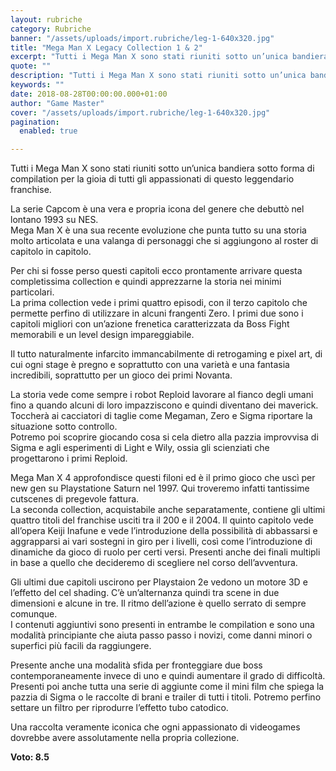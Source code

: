 ```yaml
---
layout: rubriche
category: Rubriche
banner: "/assets/uploads/import.rubriche/leg-1-640x320.jpg"
title: "Mega Man X Legacy Collection 1 & 2"
excerpt: "Tutti i Mega Man X sono stati riuniti sotto un’unica bandiera sotto forma di compilation per la gioia di tutti gli appassionati di questo leggendario franchise. La serie Capcom è una vera e propria icona del genere che debuttò nel lontano 1993 su NES. Mega Man X è una sua recente evoluzione che punta tutto [&hellip"
quote: ""
description: "Tutti i Mega Man X sono stati riuniti sotto un’unica bandiera sotto forma di compilation per la gioia di tutti gli appassionati di questo leggendario franchise. La serie Capcom è una vera e propria icona del genere che debuttò nel lontano 1993 su NES. Mega Man X è una sua recente evoluzione che punta tutto [&hellip"
keywords: ""
date: 2018-08-28T00:00:00.000+01:00
author: "Game Master"
cover: "/assets/uploads/import.rubriche/leg-1-640x320.jpg"
pagination:
  enabled: true

---
```


Tutti i Mega Man X sono stati riuniti sotto un’unica bandiera sotto forma di compilation per la gioia di tutti gli appassionati di questo leggendario franchise.

La serie Capcom è una vera e propria icona del genere che debuttò nel lontano 1993 su NES.  
Mega Man X è una sua recente evoluzione che punta tutto su una storia molto articolata e una valanga di personaggi che si aggiungono al roster di capitolo in capitolo.

Per chi si fosse perso questi capitoli ecco prontamente arrivare questa completissima collection e quindi apprezzarne la storia nei minimi particolari.  
La prima collection vede i primi quattro episodi, con il terzo capitolo che permette perfino di utilizzare in alcuni frangenti Zero. I primi due sono i capitoli migliori con un’azione frenetica caratterizzata da Boss Fight memorabili e un level design impareggiabile.

Il tutto naturalmente infarcito immancabilmente di retrogaming e pixel art, di cui ogni stage è pregno e soprattutto con una varietà e una fantasia incredibili, soprattutto per un gioco dei primi Novanta.

La storia vede come sempre i robot Reploid lavorare al fianco degli umani fino a quando alcuni di loro impazziscono e quindi diventano dei maverick. Toccherà ai cacciatori di taglie come Megaman, Zero e Sigma riportare la situazione sotto controllo.  
Potremo poi scoprire giocando cosa si cela dietro alla pazzia improvvisa di Sigma e agli esperimenti di Light e Wily, ossia gli scienziati che progettarono i primi Reploid.

Mega Man X 4 approfondisce questi filoni ed è il primo gioco che uscì per new gen su Playstatione Saturn nel 1997\. Qui troveremo infatti tantissime cutscenes di pregevole fattura.  
La seconda collection, acquistabile anche separatamente, contiene gli ultimi quattro titoli del franchise usciti tra il 200 e il 2004\. Il quinto capitolo vede all’opera Keiji Inafune e vede l’introduzione della possibilità di abbassarsi e aggrapparsi ai vari sostegni in giro per i livelli, così come l’introduzione di dinamiche da gioco di ruolo per certi versi. Presenti anche dei finali multipli in base a quello che decideremo di scegliere nel corso dell’avventura.

Gli ultimi due capitoli uscirono per Playstaion 2e vedono un motore 3D e l’effetto del cel shading. C’è un’alternanza quindi tra scene in due dimensioni e alcune in tre. Il ritmo dell’azione è quello serrato di sempre comunque.  
I contenuti aggiuntivi sono presenti in entrambe le compilation e sono una modalità principiante che aiuta passo passo i novizi, come danni minori o superfici più facili da raggiungere.

Presente anche una modalità sfida per fronteggiare due boss contemporaneamente invece di uno e quindi aumentare il grado di difficoltà. Presenti poi anche tutta una serie di aggiunte come il mini film che spiega la pazzia di Sigma o le raccolte di brani e trailer di tutti i titoli. Potremo perfino settare un filtro per riprodurre l’effetto tubo catodico.

Una raccolta veramente iconica che ogni appassionato di videogames dovrebbe avere assolutamente nella propria collezione.

**Voto: 8.5**